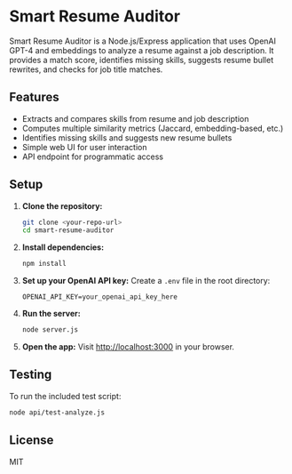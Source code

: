 # Smart Resume Auditor

Smart Resume Auditor is a Node.js/Express application that uses OpenAI GPT-4 and embeddings to analyze a resume against a job description. It provides a match score, identifies missing skills, suggests resume bullet rewrites, and checks for job title matches.

## Features

- Extracts and compares skills from resume and job description
- Computes multiple similarity metrics (Jaccard, embedding-based, etc.)
- Identifies missing skills and suggests new resume bullets
- Simple web UI for user interaction
- API endpoint for programmatic access

## Setup

1. **Clone the repository:**
   ```bash
   git clone <your-repo-url>
   cd smart-resume-auditor
   ```
2. **Install dependencies:**
   ```bash
   npm install
   ```
3. **Set up your OpenAI API key:**
   Create a `.env` file in the root directory:
   ```
   OPENAI_API_KEY=your_openai_api_key_here
   ```
4. **Run the server:**
   ```bash
   node server.js
   ```
5. **Open the app:**
   Visit [http://localhost:3000](http://localhost:3000) in your browser.

## Testing

To run the included test script:

```bash
node api/test-analyze.js
```

## License

MIT
